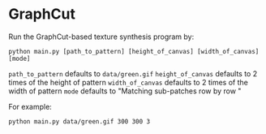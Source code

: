 # GraphCut

Run the GraphCut-based texture synthesis program by:

```shell
python main.py [path_to_pattern] [height_of_canvas] [width_of_canvas] [mode]
```


`path_to_pattern` defaults to `data/green.gif`
`height_of_canvas` defaults to 2 times of the height of pattern
`width_of_canvas` defaults to 2 times of the width of pattern
`mode` defaults to "Matching sub-patches row by row "

For example:
```shell
python main.py data/green.gif 300 300 3
```

